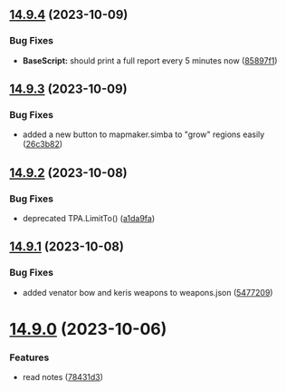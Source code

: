 ## [14.9.4](https://github.com/Torwent/WaspLib/compare/v14.9.3...v14.9.4) (2023-10-09)


### Bug Fixes

* **BaseScript:** should print a full report every 5 minutes now ([85897f1](https://github.com/Torwent/WaspLib/commit/85897f15bada3ee68fd89a0c38fcd71e331ba6c7))



## [14.9.3](https://github.com/Torwent/WaspLib/compare/v14.9.2...v14.9.3) (2023-10-09)


### Bug Fixes

* added a new button to mapmaker.simba to "grow" regions easily ([26c3b82](https://github.com/Torwent/WaspLib/commit/26c3b820372cca1f7b0b205d798db34aa8ecb314))



## [14.9.2](https://github.com/Torwent/WaspLib/compare/v14.9.1...v14.9.2) (2023-10-08)


### Bug Fixes

* deprecated TPA.LimitTo() ([a1da9fa](https://github.com/Torwent/WaspLib/commit/a1da9faa8ef29df31732b8a655b672f5df5a5bc5))



## [14.9.1](https://github.com/Torwent/WaspLib/compare/v14.9.0...v14.9.1) (2023-10-08)


### Bug Fixes

* added venator bow and keris weapons to weapons.json ([5477209](https://github.com/Torwent/WaspLib/commit/5477209b16897c4d726642cc70e6693df8d83705))



# [14.9.0](https://github.com/Torwent/WaspLib/compare/v14.8.7...v14.9.0) (2023-10-06)


### Features

* read notes ([78431d3](https://github.com/Torwent/WaspLib/commit/78431d370faf904f24290de1661809086ba2ccd1))




